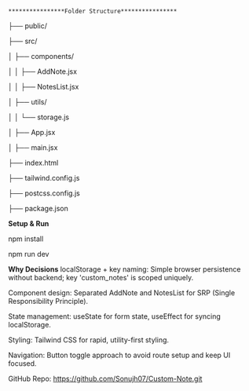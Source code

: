     ****************Folder Structure****************
├── public/

├── src/

│   ├── components/

│   │   ├── AddNote.jsx

│   │   ├── NotesList.jsx

│   ├── utils/

│   │   └── storage.js

│   ├── App.jsx

│   ├── main.jsx

├── index.html

├── tailwind.config.js

├── postcss.config.js

├── package.json

**************Setup & Run**************

npm install

npm run dev

****Why Decisions****
localStorage + key naming:  Simple browser persistence without backend; key 'custom_notes' is scoped uniquely.

Component design:  Separated AddNote and NotesList for SRP (Single Responsibility Principle).

State management: useState for form state, useEffect for syncing localStorage.

Styling: Tailwind CSS for rapid, utility-first styling.

Navigation: Button toggle approach to avoid route setup and keep UI focused.

GitHub Repo: https://github.com/Sonujh07/Custom-Note.git

